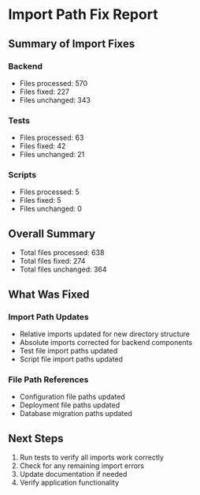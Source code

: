 # Import Path Fix Report

## Summary of Import Fixes

### Backend
- Files processed: 570
- Files fixed: 227
- Files unchanged: 343

### Tests
- Files processed: 63
- Files fixed: 42
- Files unchanged: 21

### Scripts
- Files processed: 5
- Files fixed: 5
- Files unchanged: 0

## Overall Summary
- Total files processed: 638
- Total files fixed: 274
- Total files unchanged: 364

## What Was Fixed

### Import Path Updates
- Relative imports updated for new directory structure
- Absolute imports corrected for backend components
- Test file import paths updated
- Script file import paths updated

### File Path References
- Configuration file paths updated
- Deployment file paths updated
- Database migration paths updated

## Next Steps
1. Run tests to verify all imports work correctly
2. Check for any remaining import errors
3. Update documentation if needed
4. Verify application functionality
